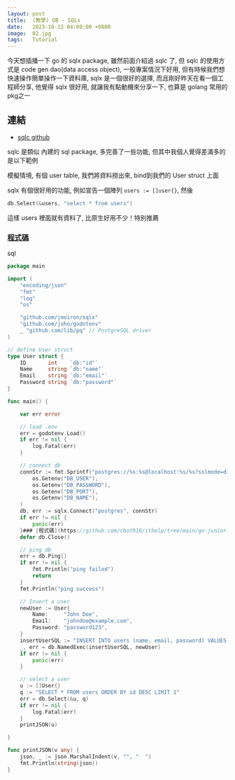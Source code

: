 ```yaml
---
layout: post
title:  (教學) DB - SQLx
date:   2023-10-12 04:00:00 +0800
image:  02.jpg
tags:   Tutorial
---
```


今天想插播一下 go 的 sqlx package, 雖然前面介紹過 sqlc 了, 但 sqlc 的使用方式是 code gen dao(data access object), 一般專案情況下好用, 但有時候我們想快速操作簡單操作一下資料庫, sqlx 是一個很好的選擇, 而且剛好昨天在看一個工程師分享, 他覺得 sqlx 很好用, 就讓我有點動機來分享一下, 也算是 golang 常用的 pkg之一

## 連結
- [sqlc github](https://github.com/sqlc-dev/sqlc)

sqlc 是類似 內建的 sql package, 多完善了一些功能, 但其中我個人覺得差滿多的是以下範例

模擬情境, 有個 user table, 我們將資料撈出來, bind到我們的 User struct 上面

sqlx 有個很好用的功能, 例如宣告一個陣列 `users := []user{}`,  然後 
```go
db.Select(&users, "select * from users")
```
這樣 users 裡面就有資料了, 比原生好用不少！特別推薦

### [程式碼](https://github.com/cbot918/ithelp/tree/main/go-junior-30/sqlx)

sql 
```go
package main

import (
	"encoding/json"
	"fmt"
	"log"
	"os"

	"github.com/jmoiron/sqlx"
	"github.com/joho/godotenv"
	_ "github.com/lib/pq" // PostgreSQL driver
)

// define User struct
type User struct {
	ID       int    `db:"id"`
	Name     string `db:"name"`
	Email    string `db:"email"`
	Password string `db:"password"`
}

func main() {

	var err error

	// load .env
	err = godotenv.Load()
	if err != nil {
		log.Fatal(err)
	}

	// connect db
	connStr := fmt.Sprintf("postgres://%s:%s@localhost:%s/%s?sslmode=disable",
		os.Getenv("DB_USER"),
		os.Getenv("DB_PASSWORD"),
		os.Getenv("DB_PORT"),
		os.Getenv("DB_NAME"),
	)
	db, err := sqlx.Connect("postgres", connStr)
	if err != nil {
		panic(err)
	}### [程式碼](https://github.com/cbot918/ithelp/tree/main/go-junior-30/sqlx)
	defer db.Close()

	// ping db
	err = db.Ping()
	if err != nil {
		fmt.Println("ping failed")
		return
	}
	fmt.Println("ping success")

	// Insert a user
	newUser := User{
		Name:     "John Doe",
		Email:    "johndoe@example.com",
		Password: "password123",
	}
	insertUserSQL := "INSERT INTO users (name, email, password) VALUES (:name, :email, :password) RETURNING id"
	_, err = db.NamedExec(insertUserSQL, newUser)
	if err != nil {
		panic(err)
	}

	// select a user
	u := []User{}
	q := "SELECT * FROM users ORDER BY id DESC LIMIT 1"
	err = db.Select(&u, q)
	if err != nil {
		log.Fatal(err)
	}
	printJSON(u)

}

func printJSON(v any) {
	json, _ := json.MarshalIndent(v, "", "  ")
	fmt.Println(string(json))
}


```
